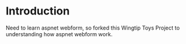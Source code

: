 # Introduction 

Need to learn aspnet webform, so forked this Wingtip Toys Project 
to understanding how aspnet webform work.
